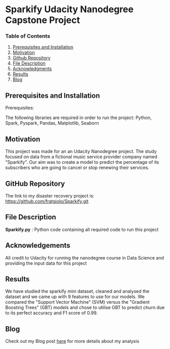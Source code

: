 # Sparkify Udacity Nanodegree Capstone Project

### Table of Contents

1. [Prerequisites and Installation](#Prerequisites)
2. [Motivation](#motivation)
3. [Github Repository](#gitlink)
3. [File Description](#files)
4. [Acknowledgments](#licensing)
5. [Results](#Results)
6. [Blog](#Blog)

## Prerequisites and Installation <a name="Prerequisites"></a>

Prerequisites:

The following libraries are required in order to run the project: Python, Spark, Pyspark, Pandas, Matplotlib, Seaborn


## Motivation <a name="motivation"></a>

This project was made for an an Udacity Nanodegree project. The study focused on data from a fictional music service provider company named "Sparkify". Our aim was to create a model to predict the percentage of its subscribers who are going to cancel or stop renewing their services.


## GitHub Repository <a name="gitlink"></a>

The link to my disaster recovery project is: https://github.com/fratgiolo/Sparkify.git


## File Description <a name="files"></a>

**Sparkify.py** : Python code containing all required code to run this project </br>

## Acknowledgements<a name="licensing"></a>
All credit to Udacity for running the nanodegree course in Data Science and providing the input data for this project

## Results <a name="Results"></a>
We have studied the sparkify mini dataset, cleaned and analysed the dataset and we came up with 9 features to use for our models. We compared the "Support Vector Machine" (SVM) versus the "Gradient Boosting Trees" (GBT) models and chose to utilise GBT to predict churn due to its perfect accuracy and F1 score of 0.99.

## Blog <a name="Blog"></a>
Check out my Blog post [here](https://medium.com/@marco.altamura88/using-pyspark-to-predict-sparkifys-users-churn-rate-5e105d7fcdc0) for more details about my analysis
